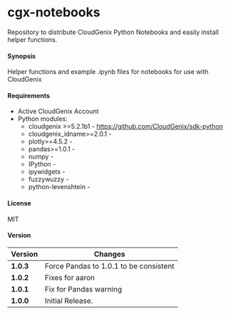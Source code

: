 # cgx-notebooks
Repository to distribute CloudGenix Python Notebooks and easily install helper functions.

#### Synopsis
Helper functions and example .ipynb files for notebooks for use with CloudGenix

#### Requirements
* Active CloudGenix Account
* Python modules:
    * cloudgenix >=5.2.1b1 - <https://github.com/CloudGenix/sdk-python>
    * cloudgenix_idname>=2.0.1 - 
    * plotly>=4.5.2 - 
    * pandas>=1.0.1 - 
    * numpy -
    * IPython - 
    * ipywidgets - 
    * fuzzywuzzy - 
    * python-levenshtein - 

#### License
MIT

#### Version
Version | Changes
------- | --------
**1.0.3**| Force Pandas to 1.0.1 to be consistent
**1.0.2**| Fixes for aaron
**1.0.1**| Fix for Pandas warning
**1.0.0**| Initial Release.